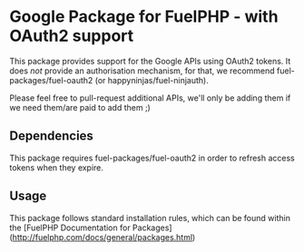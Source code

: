 # Google Package for FuelPHP - with OAuth2 support

This package provides support for the Google APIs using OAuth2 tokens.
It does _not_ provide an authorisation mechanism, for that, we recommend fuel-packages/fuel-oauth2 (or happyninjas/fuel-ninjauth).

Please feel free to pull-request additional APIs, we'll only be adding them if we need them/are paid to add them ;)

## Dependencies

This package requires fuel-packages/fuel-oauth2 in order to refresh access tokens when they expire.

## Usage

This package follows standard installation rules, which can be found within the [FuelPHP Documentation for Packages] (http://fuelphp.com/docs/general/packages.html)
